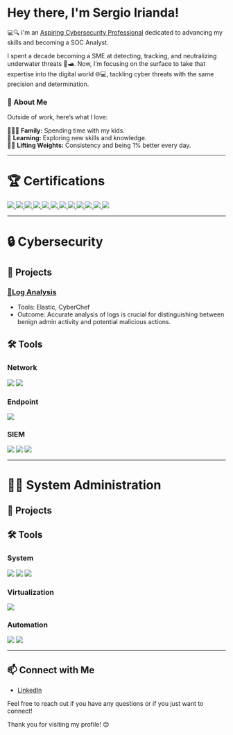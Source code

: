 # Hey there, I'm Sergio Irianda!
💻🔍 I'm an [Aspiring Cybersecurity Professional](https://www.linkedin.com/in/sergioirianda/) dedicated to advancing my skills and becoming a SOC Analyst.

I spent a decade becoming a SME at detecting, tracking, and neutralizing underwater threats 🌊🛥️. Now, I’m focusing on the surface to take that expertise into the digital world 🌐💻, tackling cyber threats with the same precision and determination.

### 🚀 About Me  
Outside of work, here’s what I love:

👨‍👧‍👦 **Family:** Spending time with my kids.  
📖 **Learning:** Exploring new skills and knowledge.  
🏋️‍♂️ **Lifting Weights:** Consistency and being 1% better every day. 

___
# 🏆 Certifications

<div>
  <a href="https://www.credly.com/earner/earned/badge/fb8c0a4e-5dbc-4e64-9946-64e3b3c013d1" target="_blank">
    <img src="https://img.shields.io/badge/-COMPTIA_Security%2B-FF0000?&style=for-the-badge&logo=CompTIA&logoColor=white" />
  </a>
  <a href="https://www.credly.com/badges/12c88f42-59b4-47be-84ea-f43dbcaf8f7a/linked_in_profile" target="_blank">
    <img src="https://img.shields.io/badge/-COMPTIA_Network%2B-FF0000?&style=for-the-badge&logo=CompTIA&logoColor=white" />
  </a>
  <a href="https://www.credly.com/badges/3fbb68c3-0927-4dc2-b909-768b0ce4741b" target="_blank">
    <img src="https://img.shields.io/badge/-COMPTIA_A%2B-FF0000?&style=for-the-badge&logo=CompTIA&logoColor=white" />
  </a>
  <a href="https://www.credly.com/badges/208c6198-5ae9-4984-83a2-67d682c7428b/public_url" target="_blank">
    <img src="https://img.shields.io/badge/ISC2_CC-4CAF50?&style=for-the-badge&logo=ISC2&logoColor=white" />
  </a>
  <a href="https://learn.microsoft.com/api/credentials/share/en-us/SergioIrianda/47EC0393DA40B630?sharingId" target="_blank">
    <img src="https://img.shields.io/badge/AZ%20305_Azure_Architect-0078F4?&style=for-the-badge&logo=Microsoft&logoColor=white" />
  </a>
  <a href="https://learn.microsoft.com/api/credentials/share/en-us/SergioIrianda/B86FFA585A0BD1E8?sharingId" target="_blank">
    <img src="https://img.shields.io/badge/AZ%20104_Azure_Admin-0078A1?&style=for-the-badge&logo=Microsoft&logoColor=white" />
  </a>
  <a href="https://learn.microsoft.com/api/credentials/share/en-us/SergioIrianda/F35439F02503080E?sharingId=E90AEEA865A4895A" target="_blank">
    <img src="https://img.shields.io/badge/AZ%20900_Azure_Fundamentals-4682B4?&style=for-the-badge&logo=Microsoft&logoColor=white" />
  </a>
  <a href="https://learn.microsoft.com/api/credentials/share/en-us/SergioIrianda/72D56B2809208A8C?sharingId" target="_blank">
    <img src="https://img.shields.io/badge/AI%20900_AI_Fundamentals-4682B4?&style=for-the-badge&logo=Microsoft-Azure&logoColor=white" />
  </a>
  <a href="https://learn.microsoft.com/api/credentials/share/en-us/SergioIrianda/84B080EE4D411936?sharingId" target="_blank">
    <img src="https://img.shields.io/badge/SC%20900_Security_Fundamentals-4682B4?&style=for-the-badge&logo=Microsoft&logoColor=white" />
  </a>
   <a href="https://learn.microsoft.com/api/credentials/share/en-us/SergioIrianda/928065E561E20156?sharingId=E90AEEA865A4895A" target="_blank">
    <img src="https://img.shields.io/badge/DP%20900_Data_Fundamentals-4682B4?&style=for-the-badge&logo=Microsoft&logoColor=white" />
  </a>
  <a href="https://learn.microsoft.com/api/credentials/share/en-us/SergioIrianda/E193D7F174A4AE81?sharingId" target="_blank">
    <img src="https://img.shields.io/badge/MS%20900_Microsoft_365_Fundamentals-4682B4?&style=for-the-badge&logo=Microsoft&logoColor=white" />
  </a>
  <a href="https://learn.microsoft.com/api/credentials/share/en-us/SergioIrianda/314644BC84627348?sharingId" target="_blank">
    <img src="https://img.shields.io/badge/PL%20900_Power_Platform_Fundamentals-4682B4?&style=for-the-badge&logo=Microsoft&logoColor=white" />
  </a>
</div>

___
# 🔒 Cybersecurity
## 🚧 Projects
### [🚨Log Analysis](https://github.com/sjirianda/Log-Analysis)  
- Tools: Elastic, CyberChef  
- Outcome: Accurate analysis of logs is crucial for distinguishing between benign admin activity and potential malicious actions.
 
## 🛠️ Tools  
### Network
<div>
  <img src="https://img.shields.io/badge/-Wireshark-1679A7?&style=for-the-badge&logo=Wireshark&logoColor=white">
  <img src="https://img.shields.io/badge/-Suricata-EF3B2D?&style=for-the-badge&logo=Suricata&logoColor=white">
</div>


### Endpoint
<div>
    <img src="https://img.shields.io/badge/-Microsoft_Defender_for_Endpoint-00A4EF?&style=for-the-badge&logo=Microsoft&logoColor=white" />
</div>

### SIEM
<div>
    <img src="https://img.shields.io/badge/-Microsoft_Sentinel-0078D4?&style=for-the-badge&logo=Microsoft&logoColor=white" />
    <img src="https://img.shields.io/badge/-Splunk-000000?&style=for-the-badge&logo=Splunk&logoColor=white" />
    <img src="https://img.shields.io/badge/-Elastic-005571?&style=for-the-badge&logo=Elastic&logoColor=white" />
</div>  

___
# 👨‍💻 System Administration  
## 🚧 Projects  
## 🛠️ Tools 

### System  

<div>
    <img src="https://img.shields.io/badge/-Microsoft_Azure-5391FE7?&style=for-the-badge&logo=Microsoft-Azure&logoColor=white" />
    <img src="https://img.shields.io/badge/-Windows_Server-0078D4?&style=for-the-badge&logo=windows&logoColor=white" /> 
    <img src="https://img.shields.io/badge/-Linux-FCC624?&style=for-the-badge&logo=linux&logoColor=black" /> 
</div>  

### Virtualization
<div> 
    <img src="https://img.shields.io/badge/-Hyper--V-0078D4?&style=for-the-badge&logo=Microsoft&logoColor=white" /> 
</div>  

### Automation
<div> 
    <img src="https://img.shields.io/badge/-PowerShell-5391FE?&style=for-the-badge&logo=powershell&logoColor=white" /> 
    <img src="https://img.shields.io/badge/-Ansible-EE0000?&style=for-the-badge&logo=ansible&logoColor=white" /> 
</div> 

    
___
## 📫 Connect with Me

- [LinkedIn](https://www.linkedin.com/in/sergioirianda/)

Feel free to reach out if you have any questions or if you just want to connect!

Thank you for visiting my profile! 😊

<!---
sjirianda/sjirianda is a ✨ special ✨ repository because its `README.md` (this file) appears on your GitHub profile.
You can click the Preview link to take a look at your changes.
--->
    
